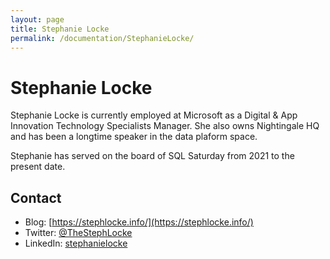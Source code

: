 ```yaml
---
layout: page
title: Stephanie Locke
permalink: /documentation/StephanieLocke/
---
```

# Stephanie Locke
Stephanie Locke is currently employed at Microsoft as a Digital & App Innovation Technology Specialists Manager. She also owns Nightingale HQ and has been a longtime speaker in the data plaform space.

Stephanie has served on the board of SQL Saturday from 2021 to the present date.

## Contact
- Blog: [https://stephlocke.info/](https://stephlocke.info/)
- Twitter: [@TheStephLocke](https://twitter.com/TheStephLocke)
- LinkedIn: [stephanielocke](https://www.linkedin.com/in/stephanielocke/)

